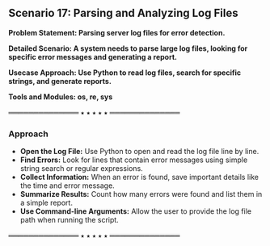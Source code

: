 ## Scenario 17: Parsing and Analyzing Log Files
**Problem Statement: Parsing server log files for error detection.**

**Detailed Scenario: A system needs to parse large log files, looking for specific error messages and generating a report.**

**Usecase Approach: Use Python to read log files, search for specific strings, and generate reports.**

**Tools and Modules: os, re, sys**

══════════════ ⭑ ⭑ ⭑ ⭑ ⭑ ══════════════

### Approach

- **Open the Log File:** Use Python to open and read the log file line by line.
- **Find Errors:** Look for lines that contain error messages using simple string search or regular expressions.
- **Collect Information:** When an error is found, save important details like the time and error message.
- **Summarize Results:** Count how many errors were found and list them in a simple report.
- **Use Command-line Arguments:** Allow the user to provide the log file path when running the script.




══════════════ ⭑ ⭑ ⭑ ⭑ ⭑ ══════════════
